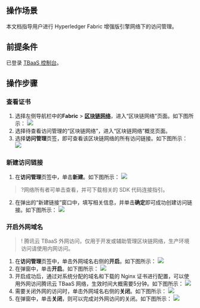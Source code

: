 ## 操作场景
本文档指导用户进行 Hyperledger Fabric 增强版引擎网络下的访问管理。

## 前提条件

已登录 [TBaaS 控制台](https://console.cloud.tencent.com/tbaas)。

## 操作步骤

### 查看证书
1. 选择左侧导航栏中的**Fabric** > **[区块链网络](https://console.cloud.tencent.com/tbaas/fabric/deploy)**，进入“区块链网络”页面。如下图所示： 
![](https://main.qcloudimg.com/raw/f2527cfe495f09d967c10046e3e7b8db.png)
2. 选择待查看访问管理的“区块链网络”，进入“区块链网络”概览页面。
3. 选择**访问管理**页签，即可查看该区块链网络的所有访问链接。如下图所示： 
![](https://main.qcloudimg.com/raw/0030200271d87e2be60a30674bd316f6.jpg)



### 新建访问链接
1. 在**访问管理**页签中，单击**新建**。如下图所示： 
![](https://main.qcloudimg.com/raw/414db8ff09de55252891a2da59c8c33c.jpg)
>?网络所有者可单击查看，并可下载相关的 SDK 代码连接指引。
>
2. 在弹出的“新建链接”窗口中，填写相关信息，并单击**确定**即可成功创建访问链接。如下图所示： 
![](https://main.qcloudimg.com/raw/ff53377c77c9f974db4f1191a415985c.png)




### 开启外网域名
>! 腾讯云 TBaaS 外网访问，仅用于开发或辅助管理区块链网络，生产环境访问请使用内网访问。
>
1.	在**访问管理**页签中，单击外网域名右侧的**开启**。如下图所示： 
![](https://main.qcloudimg.com/raw/a1cf62981563736190961ac5f9cf99dd.png)
2.	在弹窗中，单击**开启**。如下图所示： 
![](https://main.qcloudimg.com/raw/ab01b5b27adeebe96660768115565148.jpg)
3. 开启成功后，通过对系统分配的域名和下载的 Nginx 证书进行配置，可以使用外网访问腾讯云 TBaaS 网络，生效时间大概需要5分钟。如下图所示： 
![](https://main.qcloudimg.com/raw/5d753fdb394e711b3b0f4412ea9a553e.jpg)
4. 需要关闭外网的访问时，单击外网域名右侧的**关闭**。如下图所示： 
![](https://main.qcloudimg.com/raw/1a5859b82cfe58fdc0a26d6bacfb0468.png)
5. 在弹窗中，单击**关闭**，则可以完成对外网访问的关闭。如下图所示： 
![](https://main.qcloudimg.com/raw/1d2a47d690aa89735a51d017761dc5a4.jpg)


